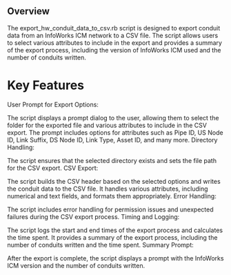  ## Overview
The export_hw_conduit_data_to_csv.rb script is designed to export conduit data from an InfoWorks ICM network to a CSV file. The script allows users to select various attributes to include in the export and provides a summary of the export process, including the version of InfoWorks ICM used and the number of conduits written.

# Key Features
User Prompt for Export Options:

The script displays a prompt dialog to the user, allowing them to select the folder for the exported file and various attributes to include in the CSV export.
The prompt includes options for attributes such as Pipe ID, US Node ID, Link Suffix, DS Node ID, Link Type, Asset ID, and many more.
Directory Handling:

The script ensures that the selected directory exists and sets the file path for the CSV export.
CSV Export:

The script builds the CSV header based on the selected options and writes the conduit data to the CSV file.
It handles various attributes, including numerical and text fields, and formats them appropriately.
Error Handling:

The script includes error handling for permission issues and unexpected failures during the CSV export process.
Timing and Logging:

The script logs the start and end times of the export process and calculates the time spent.
It provides a summary of the export process, including the number of conduits written and the time spent.
Summary Prompt:

After the export is complete, the script displays a prompt with the InfoWorks ICM version and the number of conduits written.